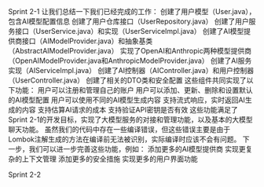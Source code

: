 Sprint 2-1
让我们总结一下我们已经完成的工作：
创建了用户模型（User.java），包含AI模型配置信息
创建了用户仓库接口（UserRepository.java）
创建了用户服务接口（UserService.java）和实现（UserServiceImpl.java）
创建了AI模型提供商接口（AIModelProvider.java）和抽象基类（AbstractAIModelProvider.java）
实现了OpenAI和Anthropic两种模型提供商（OpenAIModelProvider.java和AnthropicModelProvider.java）
创建了AI服务实现（AIServiceImpl.java）
创建了AI控制器（AIController.java）和用户控制器（UserController.java）
创建了相关的DTO类和安全配置
这些组件共同实现了以下功能：
用户可以注册和管理自己的账户
用户可以添加、更新、删除和设置默认的AI模型配置
用户可以使用不同的AI模型生成内容
支持流式响应，实时返回AI生成的内容
支持估算AI请求的成本
支持验证API密钥是否有效
这些功能满足了Sprint 2-1的开发目标，实现了大模型服务的对接和管理功能，以及基本的大模型聊天功能。
虽然我们的代码中存在一些编译错误，但这些错误主要是由于Lombok注解生成的方法在编译前无法被识别，实际编译时应该不会有问题。
下一步，我们可以进一步完善这些功能，例如：
添加更多的AI模型提供商
实现更复杂的上下文管理
添加更多的安全措施
实现更多的用户界面功能


Sprint 2-2